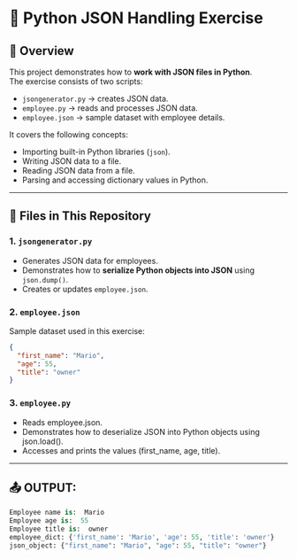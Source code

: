 # 🐍 Python JSON Handling Exercise  

## 📌 Overview  
This project demonstrates how to **work with JSON files in Python**.  
The exercise consists of two scripts:  
- `jsongenerator.py` → creates JSON data.  
- `employee.py` → reads and processes JSON data.  
- `employee.json` → sample dataset with employee details.  

It covers the following concepts:
- Importing built-in Python libraries (`json`).
- Writing JSON data to a file.
- Reading JSON data from a file.
- Parsing and accessing dictionary values in Python.

---

## 📂 Files in This Repository  

### 1. `jsongenerator.py`  
- Generates JSON data for employees.  
- Demonstrates how to **serialize Python objects into JSON** using `json.dump()`.  
- Creates or updates `employee.json`.  

### 2. `employee.json`  
Sample dataset used in this exercise:  

```json
{
  "first_name": "Mario",
  "age": 55,
  "title": "owner"
}
```

### 3. `employee.py`
- Reads employee.json.
- Demonstrates how to deserialize JSON into Python objects using json.load().
- Accesses and prints the values (first_name, age, title).

---

## 📤 OUTPUT:

```python
Employee name is:  Mario
Employee age is:  55
Employee title is:  owner
employee_dict: {'first_name': 'Mario', 'age': 55, 'title': 'owner'}
json_object: {"first_name": "Mario", "age": 55, "title": "owner"}
```
